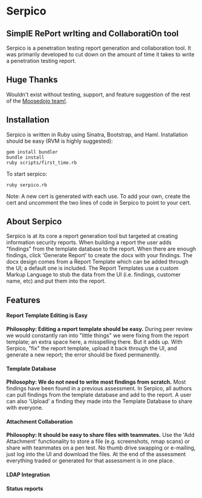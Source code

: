 # Serpico
## SimplE RePort wrIting and CollaboratiOn tool
Serpico is a penetration testing report generation and collaboration tool. It was primarily developed to cut down on the amount of time it takes to write a penetration testing report. 

## Huge Thanks
Wouldn't exist without testing, support, and feature suggestion of the rest of the [Moosedojo team!](https://github.com/MooseDojo).

## Installation
Serpico is written in Ruby using Sinatra, Bootstrap, and Haml. Installation should be easy (RVM is highly suggested):

```
gem install bundler
bundle install
ruby scripts/first_time.rb
```

To start serpico:
```
ruby serpico.rb
```

Note: A new cert is generated with each use. To add your own, create the cert and uncomment the two lines of code in Serpico to point to your cert.

## About Serpico
Serpico is at its core a report generation tool but targeted at creating information security reports. When building a report the user adds "findings" from the template database to the report. When there are enough findings, click 'Generate Report' to create the docx with your findings. The docx design comes from a Report Template which can be added through the UI; a default one is included. The Report Templates use a custom Markup Language to stub the data from the UI (i.e. findings, customer name, etc) and put them into the report.

## Features
#### Report Template Editing is Easy
**Philosophy: Editing a report template should be easy.**
During peer review we would constantly ran into "little things" we were fixing from the report template; an extra space here, a misspelling there. But it adds up. With Serpico, "fix" the report template, upload it back through the UI, and generate a new report; the error should be fixed permanently.

#### Template Database
**Philosophy: We do not need to write most findings from scratch.**
Most findings have been found in a previous assessment. In Serpico, all authors can pull findings from the template database and add to the report. A user can also 'Upload' a finding they made into the Template Database to share with everyone.

#### Attachment Collaboration
**Philosophy: It should be easy to share files with teammates.**
Use the 'Add Attachment' functionality to store a file (e.g. screenshots, nmap scans) or share with teammates on a pen test. No thumb drive swapping or e-mailing, just log into the UI and download the files. At the end of the assessment everything traded or generated for that assessment is in one place.

#### LDAP Integration
#### Status reports
#### 

